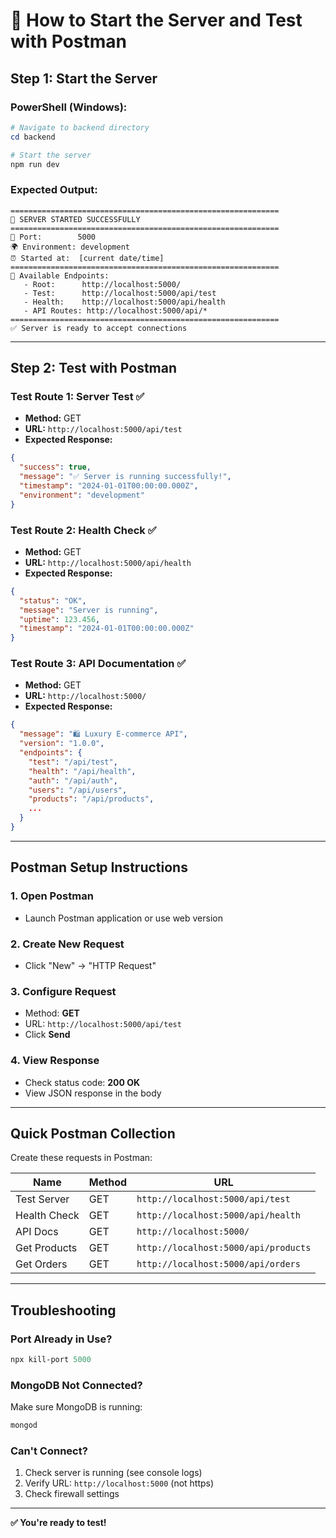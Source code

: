 # 🚀 How to Start the Server and Test with Postman

## Step 1: Start the Server

### PowerShell (Windows):
```powershell
# Navigate to backend directory
cd backend

# Start the server
npm run dev
```

### Expected Output:
```
============================================================
🚀 SERVER STARTED SUCCESSFULLY
============================================================
📍 Port:        5000
🌍 Environment: development
⏰ Started at:  [current date/time]
============================================================
📌 Available Endpoints:
   - Root:      http://localhost:5000/
   - Test:      http://localhost:5000/api/test
   - Health:    http://localhost:5000/api/health
   - API Routes: http://localhost:5000/api/*
============================================================
✅ Server is ready to accept connections
```

---

## Step 2: Test with Postman

### Test Route 1: Server Test ✅
- **Method:** GET
- **URL:** `http://localhost:5000/api/test`
- **Expected Response:**
```json
{
  "success": true,
  "message": "✅ Server is running successfully!",
  "timestamp": "2024-01-01T00:00:00.000Z",
  "environment": "development"
}
```

### Test Route 2: Health Check ✅
- **Method:** GET
- **URL:** `http://localhost:5000/api/health`
- **Expected Response:**
```json
{
  "status": "OK",
  "message": "Server is running",
  "uptime": 123.456,
  "timestamp": "2024-01-01T00:00:00.000Z"
}
```

### Test Route 3: API Documentation ✅
- **Method:** GET
- **URL:** `http://localhost:5000/`
- **Expected Response:**
```json
{
  "message": "🛍️ Luxury E-commerce API",
  "version": "1.0.0",
  "endpoints": {
    "test": "/api/test",
    "health": "/api/health",
    "auth": "/api/auth",
    "users": "/api/users",
    "products": "/api/products",
    ...
  }
}
```

---

## Postman Setup Instructions

### 1. Open Postman
- Launch Postman application or use web version

### 2. Create New Request
- Click "New" → "HTTP Request"

### 3. Configure Request
- Method: **GET**
- URL: `http://localhost:5000/api/test`
- Click **Send**

### 4. View Response
- Check status code: **200 OK**
- View JSON response in the body

---

## Quick Postman Collection

Create these requests in Postman:

| Name | Method | URL |
|------|--------|-----|
| Test Server | GET | `http://localhost:5000/api/test` |
| Health Check | GET | `http://localhost:5000/api/health` |
| API Docs | GET | `http://localhost:5000/` |
| Get Products | GET | `http://localhost:5000/api/products` |
| Get Orders | GET | `http://localhost:5000/api/orders` |

---

## Troubleshooting

### Port Already in Use?
```powershell
npx kill-port 5000
```

### MongoDB Not Connected?
Make sure MongoDB is running:
```powershell
mongod
```

### Can't Connect?
1. Check server is running (see console logs)
2. Verify URL: `http://localhost:5000` (not https)
3. Check firewall settings

---

**✅ You're ready to test!**

